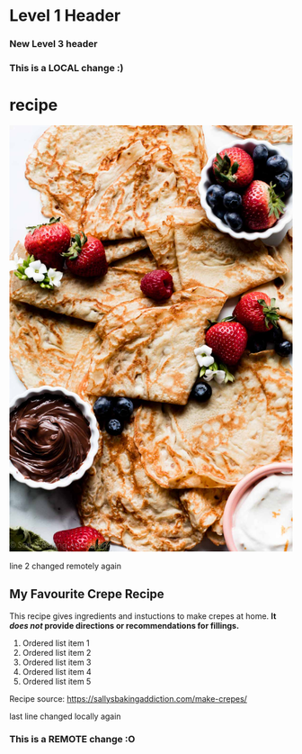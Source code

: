 # Level 1 Header

### New Level 3 header

### This is a LOCAL change :)

# recipe

![A Crepe Photo](recipe.jpg "Photo of finished crepes")

line 2 changed remotely again

## My Favourite Crepe Recipe

This recipe gives ingredients and instuctions to make crepes at home. **It *does not* provide directions or recommendations for fillings.** 

1. Ordered list item 1
1. Ordered list item 2
1. Ordered list item 3
1. Ordered list item 4
1. Ordered list item 5
   
Recipe source: https://sallysbakingaddiction.com/make-crepes/

last line changed locally again

### This is a REMOTE change :O
